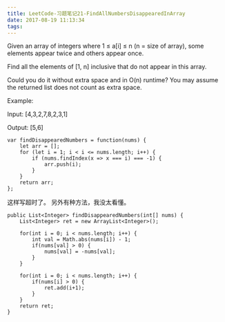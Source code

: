 ```yaml
---
title: LeetCode-习题笔记21-FindAllNumbersDisappearedInArray
date: 2017-08-19 11:13:34
tags:
---
```




Given an array of integers where 1 ≤ a[i] ≤ n (n = size of array), some elements appear twice and others appear once.

Find all the elements of [1, n] inclusive that do not appear in this array.

Could you do it without extra space and in O(n) runtime? You may assume the returned list does not count as extra space.

Example:

Input:
[4,3,2,7,8,2,3,1]

Output:
[5,6]

	var findDisappearedNumbers = function(nums) {
	    let arr = [];
	    for (let i = 1; i < i <= nums.length; i++) {
	        if (nums.findIndex(x => x === i) === -1) {
	            arr.push(i);
	        }
	    }
	    return arr;
	};

这样写超时了。
另外有种方法，我没太看懂。


    public List<Integer> findDisappearedNumbers(int[] nums) {
        List<Integer> ret = new ArrayList<Integer>();
        
        for(int i = 0; i < nums.length; i++) {
            int val = Math.abs(nums[i]) - 1;
            if(nums[val] > 0) {
                nums[val] = -nums[val];
            }
        }
        
        for(int i = 0; i < nums.length; i++) {
            if(nums[i] > 0) {
                ret.add(i+1);
            }
        }
        return ret;
    }